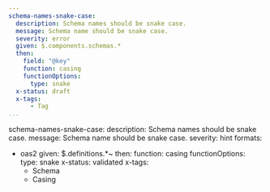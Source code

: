 ```yaml
---
schema-names-snake-case:
  description: Schema names should be snake case.
  message: Schema name should be snake case.
  severity: error
  given: $.components.schemas.*
  then:
    field: "@key"
    function: casing
    functionOptions:
      type: snake
  x-status: draft
  x-tags:
      - Tag          
...
```

schema-names-snake-case:
  description: Schema names should be snake case.
  message: Schema name should be snake case.
  severity: hint
  formats:
  - oas2
  given: $.definitions.*~
  then:
    function: casing
    functionOptions:
      type: snake
  x-status: validated
  x-tags:
      - Schema
      - Casing          
